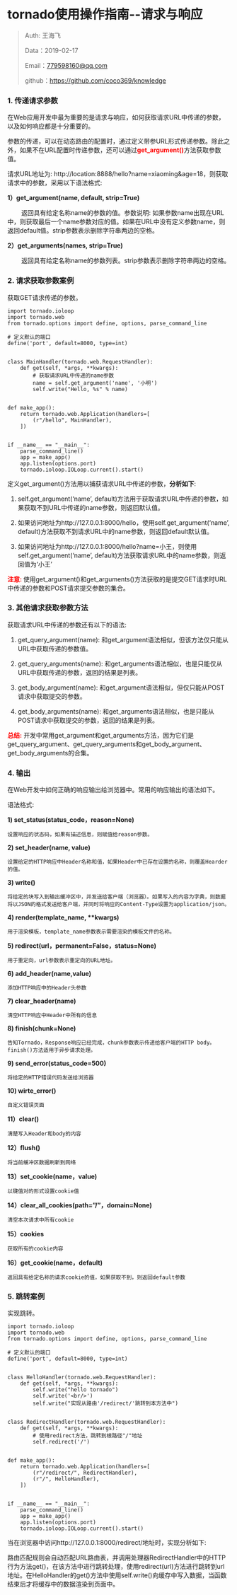 
# tornado使用操作指南--请求与响应

>Auth: 王海飞
>
>Data：2019-02-17
>
>Email：779598160@qq.com
>
>github：https://github.com/coco369/knowledge 

### 1. 传递请求参数

在Web应用开发中最为重要的是请求与响应，如何获取请求URL中传递的参数，以及如何响应都是十分重要的。

参数的传递，可以在动态路由的配置时，通过定义带参URL形式传递参数。除此之外，如果不在URL配置时传递参数，还可以通过<b style="color:red;">get_argument()</b>方法获取参数值。

请求URL地址为: http://location:8888/hello?name=xiaoming&age=18，则获取请求中的参数，采用以下语法格式:

<b> 1）get_argument(name, default, strip=True) </b>

&nbsp;&nbsp;&nbsp;&nbsp;&nbsp;&nbsp;&nbsp;&nbsp;返回具有给定名称name的参数的值。参数说明: 如果参数name出现在URL中，则获取最后一个name参数对应的值。如果在URL中没有定义参数name，则返回default值。strip参数表示删除字符串两边的空格。

<b> 2）get_arguments(names, strip=True) </b>

&nbsp;&nbsp;&nbsp;&nbsp;&nbsp;&nbsp;&nbsp;&nbsp;返回具有给定名称name的参数列表。strip参数表示删除字符串两边的空格。


### 2. 请求获取参数案例

获取GET请求传递的参数。

	import tornado.ioloop
	import tornado.web
	from tornado.options import define, options, parse_command_line
	
	# 定义默认的端口
	define('port', default=8000, type=int)
	
	
	class MainHandler(tornado.web.RequestHandler):
	    def get(self, *args, **kwargs):
	        # 获取请求URL中传递的name参数
	        name = self.get_argument('name', '小明')
	        self.write("Hello, %s" % name)
	
	
	def make_app():
	    return tornado.web.Application(handlers=[
	        (r"/hello", MainHandler),
	    ])
	
	
	if __name__ == "__main__":
	    parse_command_line()
	    app = make_app()
	    app.listen(options.port)
	    tornado.ioloop.IOLoop.current().start()

定义get_argument()方法用以捕获请求URL中传递的参数，<b>分析如下</b>:

1) self.get_argument(‘name’, default)方法用于获取请求URL中传递的参数，如果获取不到URL中传递的name参数，则返回默认值。

2) 如果访问地址为http://127.0.0.1:8000/hello，使用self.get_argument(‘name’, default)方法获取不到请求URL中的name参数，则返回default默认值。

3) 如果访问地址为http://127.0.0.1:8000/hello?name=小王，则使用self.get_argument(‘name’, default)方法获取请求URL中的name参数，则返回值为‘小王’

<b style="color:red;">注意: </b>使用get_argument()和get_arguments()方法获取的是提交GET请求时URL中传递的参数和POST请求提交参数的集合。

### 3. 其他请求获取参数方法

获取请求URL中传递的参数还有以下的语法:

1) get_query_argument(name): 和get_argument语法相似，但该方法仅只能从URL中获取传递的参数值。

2) get_query_arguments(name): 和get_arguments语法相似，也是只能仅从URL中获取传递的参数，返回的结果是列表。

3) get_body_argument(name): 和get_argument语法相似，但仅只能从POST请求中获取提交的参数。


4) get_body_arguments(name): 和get_arguments语法相似，也是只能从POST请求中获取提交的参数，返回的结果是列表。

<b style="color:red;">总结:</b> 开发中常用get_argument和get_arguments方法，因为它们是get_query_argument、get_query_arguments和get_body_argument、get_body_arguments的合集。

### 4. 输出

在Web开发中如何正确的响应输出给浏览器中。常用的响应输出的语法如下。

语法格式:

<b> 1) set_status(status_code，reason=None) </b>

	设置响应的状态码，如果有描述信息，则赋值给reason参数。

<b> 2) set_header(name, value) </b>

	设置给定的HTTP响应中Header名称和值，如果Header中已存在设置的名称，则覆盖Hearder的值。

<b> 3) write() </b>

	将给定的块写入到输出缓冲区中，并发送给客户端（浏览器）。如果写入的内容为字典，则数据将以JSON的格式发送给客户端，并同时将响应的Content-Type设置为application/json。

<b> 4) render(template_name, **kwargs) </b>

	用于渲染模板，template_name参数表示需要渲染的模板文件的名称。

<b> 5) redirect(url，permanent=False，status=None) </b>

	用于重定向，url参数表示重定向的URL地址。

<b> 6) add_header(name,value) </b>

	添加HTTP响应中的Header头参数
<b> 7) clear_header(name) </b>

	清空HTTP响应中Header中所有的信息
<b> 8) finish(chunk=None) </b>

	告知Tornado，Response响应已经完成，chunk参数表示传递给客户端的HTTP body。finish()方法适用于异步请求处理。
<b> 9) send_error(status_code=500) </b>

	将给定的HTTP错误代码发送给浏览器
<b> 10) wirte_error() </b>

	自定义错误页面
<b> 11）clear() </b>

	清楚写入Header和body的内容
<b> 12）flush() </b>

	将当前缓冲区数据刷新到网络
<b> 13）set_cookie(name，value) </b>

	以键值对的形式设置cookie值
<b> 14）clear_all_cookies(path=”/”，domain=None) </b>

	清空本次请求中所有cookie
<b> 15）cookies </b>

	获取所有的cookie内容
<b> 16）get_cookie(name，default) </b>

	返回具有给定名称的请求cookie的值，如果获取不到，则返回default参数


### 5. 跳转案例

实现跳转。

	import tornado.ioloop
	import tornado.web
	from tornado.options import define, options, parse_command_line
	
	# 定义默认的端口
	define('port', default=8000, type=int)
	
	
	class HelloHandler(tornado.web.RequestHandler):
	    def get(self, *args, **kwargs):
	        self.write("hello tornado")
	        self.write('<br/>')
	        self.write("实现从路由'/redirect/'跳转到本方法中")
	
	
	class RedirectHandler(tornado.web.RequestHandler):
	    def get(self, *args, **kwargs):
	        # 使用redirect方法，跳转到根路径"/"地址
	        self.redirect('/')
	
	
	def make_app():
	    return tornado.web.Application(handlers=[
	        (r"/redirect/", RedirectHandler),
	        (r"/", HelloHandler),
	    ])
	
	
	if __name__ == "__main__":
	    parse_command_line()
	    app = make_app()
	    app.listen(options.port)
	    tornado.ioloop.IOLoop.current().start()

当在浏览器中访问http://127.0.0.1:8000/redirect/地址时，实现分析如下:

路由匹配规则会自动匹配URL路由表，并调用处理器RedirectHandler中的HTTP行为方法get()，在该方法中进行跳转处理，使用redirect(url)方法进行跳转到url地址。在HelloHandler的get()方法中使用self.write()向缓存中写入数据，当函数结束后才将缓存中的数据渲染到页面中。





